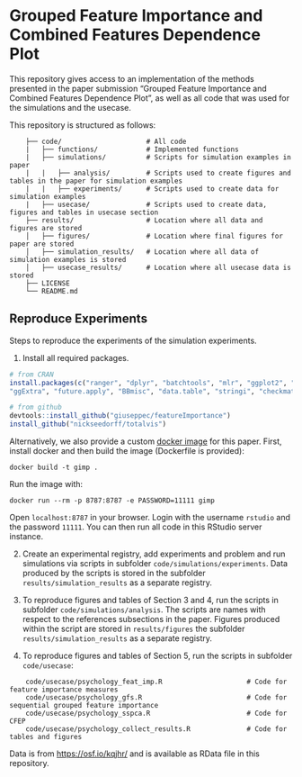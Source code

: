 # Grouped Feature Importance and Combined Features Dependence Plot

This repository gives access to an implementation of the methods
presented in the paper submission “Grouped Feature Importance and Combined Features Dependence Plot”, 
as well as all code that was used for the
simulations and the usecase.

This repository is structured as follows:

``` 
    ├── code/                     # All code               
    |   ├── functions/            # Implemented functions
    |   ├── simulations/          # Scripts for simulation examples in paper
    |   |   ├── analysis/         # Scripts used to create figures and tables in the paper for simulation examples
    |   |   ├── experiments/      # Scripts used to create data for simulation examples
    |   ├── usecase/              # Scripts used to create data, figures and tables in usecase section
    ├── results/                  # Location where all data and figures are stored
    │   ├── figures/              # Location where final figures for paper are stored
    │   ├── simulation_results/   # Location where all data of simulation examples is stored
    │   ├── usecase_results/      # Location where all usecase data is stored
    ├── LICENSE
    └── README.md               
```



## Reproduce Experiments


Steps to reproduce the experiments of the simulation experiments.

1.  Install all required packages.

<!-- end list -->

``` r
# from CRAN
install.packages(c("ranger", "dplyr", "batchtools", "mlr", "ggplot2", "gridExtra", "tidyr", "reshape2",
"ggExtra", "future.apply", "BBmisc", "data.table", "stringi", "checkmate", "kernlab", "xtable", "mlrCPO", "devtools", "PMA"))

# from github
devtools::install_github("giuseppec/featureImportance")
install_github("nickseedorff/totalvis")
```

Alternatively, we also provide a custom [docker image](https://hub.docker.com/repository/docker/quayau/rstudio_paper_grouped_imp) for this paper.
First, install docker and then build the image (Dockerfile is provided): 
```
docker build -t gimp .
```
Run the image with:
```
docker run --rm -p 8787:8787 -e PASSWORD=11111 gimp
```

Open `localhost:8787` in your browser. Login with the username `rstudio` and the password `11111`. You can then run all code in this RStudio server instance.


2.  Create an experimental registry, add experiments and problem and run simulations via
    scripts in subfolder `code/simulations/experiments`. Data produced by the scripts is stored in 
    the subfolder `results/simulation_results` as a separate registry.

3.  To reproduce figures and tables of Section 3 and 4, run the scripts in subfolder `code/simulations/analysis`. The scripts are names with respect to the references subsections in the paper. Figures produced within the script are stored in `results/figures` 
    the subfolder `results/simulation_results` as a separate registry.    
  
4.  To reproduce figures and tables of Section 5, run the scripts in subfolder `code/usecase`:
``` 
    code/usecase/psychology_feat_imp.R                     # Code for feature importance measures               
    code/usecase/psychology_gfs.R                          # Code for sequential grouped feature importance
    code/usecase/psychology_sspca.R                        # Code for CFEP
    code/usecase/psychology_collect_results.R              # Code for tables and figures
```
Data is from https://osf.io/kqjhr/ and is available as RData file in this repository.
    
